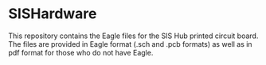 # SISHardware
This repository contains the Eagle files for the SIS Hub printed circuit board.
The files are provided in Eagle format (.sch and .pcb formats) as well as in pdf format
for those who do not have Eagle.
